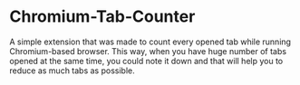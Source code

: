 # Chromium-Tab-Counter

A simple extension that was made to count every opened tab while running Chromium-based browser. This way, when you have huge number of tabs opened at the same time, you could note it down and that will help you to reduce as much tabs as possible.